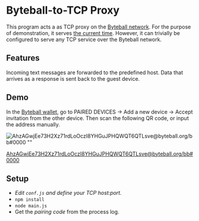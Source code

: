# Byteball-to-TCP Proxy
This program acts a as TCP proxy on the [Byteball network](https://byteball.org).
For the purpose of demonstration, it serves [the current time](telnet://india.colorado.edu:13).
However, it can trivially be configured to serve any TCP service over the Byteball network.

## Features
Incoming text messages are forwarded to the predefined host. Data that arrives as a response is sent back to the guest device.

## Demo
In the [Byteball wallet](https://byteball.org/#download), go to PAIRED DEVICES -> Add a new device -> Accept invitation from
the other device. Then scan the following QR code, or input the address manually.

![AhzAGwjEe73H2Xz71rdLoOczI8YHGuJPHQWQT6QTLsve@byteball.org/bb#0000 ""](https://api.qrserver.com/v1/create-qr-code/?size=150x150&data=byteball%3AAhzAGwjEe73H2Xz71rdLoOczI8YHGuJPHQWQT6QTLsve%40byteball.org%2Fbb%230000)

[AhzAGwjEe73H2Xz71rdLoOczI8YHGuJPHQWQT6QTLsve@byteball.org/bb#0000](byteball:AhzAGwjEe73H2Xz71rdLoOczI8YHGuJPHQWQT6QTLsve@byteball.org/bb#0000)

## Setup
- *Edit `conf.js` and define your TCP host:port.*
- `npm install`
- `node main.js`
- Get the *pairing code* from the process log.

